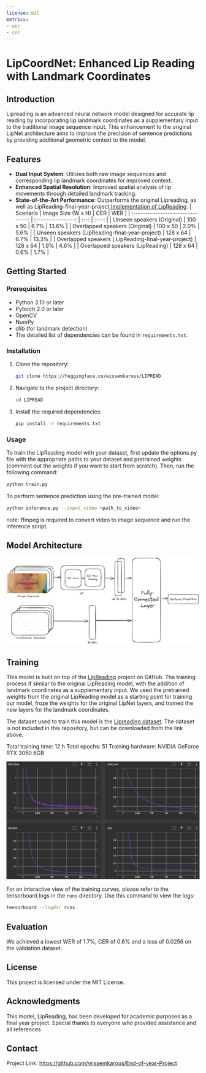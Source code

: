 ```yaml
---
license: mit
metrics:
- wer
- cer
---
```


# LipCoordNet: Enhanced Lip Reading with Landmark Coordinates

## Introduction

Lipreading is an advanced neural network model designed for accurate lip reading by incorporating lip landmark coordinates as a supplementary input to the traditional image sequence input. This enhancement to the original LipNet architecture aims to improve the precision of sentence predictions by providing additional geometric context to the model.

## Features

- **Dual Input System**: Utilizes both raw image sequences and corresponding lip landmark coordinates for improved context.
- **Enhanced Spatial Resolution**: Improved spatial analysis of lip movements through detailed landmark tracking.
- **State-of-the-Art Performance**: Outperforms the original Lipreading, as well as  LipReading-final-year-project[ Implementation of LipReading](https://github.com/wissemkarous/Lip-reading-Final-Year-Project).
  | Scenario | Image Size (W x H) | CER | WER |
  | :-------------------------------: | :----------------: | :--: | :---: |
  | Unseen speakers (Original) | 100 x 50 | 6.7% | 13.6% |
  | Overlapped speakers (Original) | 100 x 50 | 2.0% | 5.6% |
  | Unseen speakers (LipReading-final-year-project) | 128 x 64 | 6.7% | 13.3% |
  | Overlapped speakers ( LipReading-final-year-project) | 128 x 64 | 1.9% | 4.6% |
  | Overlapped speakers (LipReading) | 128 x 64 | 0.6% | 1.7% |

## Getting Started

### Prerequisites

- Python 3.10 or later
- Pytorch 2.0 or later
- OpenCV
- NumPy
- dlib (for landmark detection)
- The detailed list of dependencies can be found in `requirements.txt`.

### Installation

1. Clone the repository:

   ```bash
   git clone https://huggingface.co/wissemkarous/LIPREAD
   ```

2. Navigate to the project directory:
   ```bash
   cd LIPREAD
   ```
3. Install the required dependencies:
   ```bash
   pip install -r requirements.txt
   ```

### Usage

To train the LipReading model with your dataset, first update the options.py file with the appropriate paths to your dataset and pretrained weights (comment out the weights if you want to start from scratch). Then, run the following command:

```bash
python train.py
```

To perform sentence prediction using the pre-trained model:

```bash
python inference.py --input_video <path_to_video>
```

note: ffmpeg is required to convert video to image sequence and run the inference script.

## Model Architecture

![LipReading model architecture](./assets/LipCoordNet_model_architecture.png)

## Training

This model is built on top of the [LipReading](https://github.com/wissemkarous/Lip-reading-Final-Year-Project) project on GitHub. The training process if similar to the original LipReading model, with the addition of landmark coordinates as a supplementary input. We used the pretrained weights from the original LipReading model as a starting point for training our model, froze the weights for the original LipNet layers, and trained the new layers for the landmark coordinates.

The dataset used to train this model is the [Lipreading dataset](https://huggingface.co/datasets/wissemkarous/lipreading). The dataset is not included in this repository, but can be downloaded from the link above.

Total training time: 12 h
Total epochs: 51
Training hardware: NVIDIA GeForce RTX 3050 6GB

![LipReading training curves](./assets/training_graphs.png)

For an interactive view of the training curves, please refer to the tensorboard logs in the `runs` directory.
Use this command to view the logs:

```bash
tensorboard --logdir runs
```

## Evaluation

We achieved a lowest WER of 1.7%, CER of 0.6% and a loss of 0.0256 on the validation dataset.

## License

This project is licensed under the MIT License.

## Acknowledgments

This model, LipReading, has been developed for academic purposes as a final year project. Special thanks to everyone who provided assistance and all references
## Contact

Project Link: https://github.com/wissemkarous/End-of-year-Project